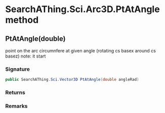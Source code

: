 # SearchAThing.Sci.Arc3D.PtAtAngle method
## PtAtAngle(double)
point on the arc circumnfere at given angle (rotating cs basex around cs basez)
            note: it start

### Signature
```csharp
public SearchAThing.Sci.Vector3D PtAtAngle(double angleRad)
```
### Returns

### Remarks

